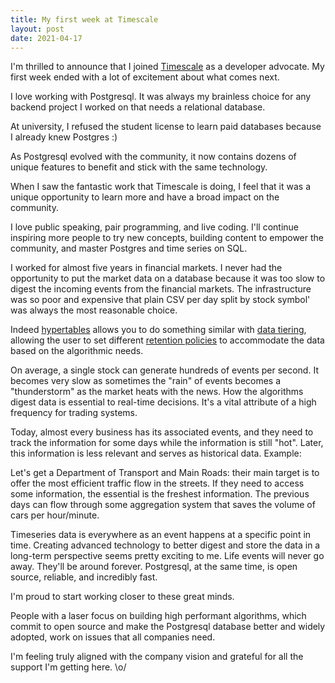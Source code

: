 ```yaml
---
title: My first week at Timescale
layout: post
date: 2021-04-17
---
```



I'm thrilled to announce that I joined [Timescale] as a developer advocate. My first week ended with a lot of excitement about what comes next.

I love working with Postgresql. It was always my brainless choice for any backend project I worked on that needs a relational database.

At university, I refused the student license to learn paid databases because I already knew Postgres :)

As Postgresql evolved with the community, it now contains dozens of unique features to benefit and stick with the same technology.

When I saw the fantastic work that Timescale is doing, I feel that it was a unique opportunity to learn more and have a broad impact on the community.

I love public speaking, pair programming, and live coding. I'll continue inspiring more people to try new concepts, building content to empower the community, and master Postgres and time series on SQL.

I worked for almost five years in financial markets. I never had the opportunity to put the market data on a database because it was too slow to digest the incoming events from the financial markets. The infrastructure was so poor and expensive that plain CSV per day split by stock symbol' was always the most reasonable choice.

Indeed [hypertables] allows you to do something similar with [data tiering], allowing the user to set different [retention policies] to accommodate the data based on the algorithmic needs.

On average, a single stock can generate hundreds of events per second. It becomes very slow as sometimes the "rain" of events becomes a "thunderstorm" as the market heats with the news. How the algorithms digest data is essential to real-time decisions. It's a vital attribute of a high frequency for trading systems.

Today, almost every business has its associated events, and they need to track the information for some days while the information is still "hot". Later, this information is less relevant and serves as historical data. Example:

Let's get a Department of Transport and Main Roads: their main target is to offer the most efficient traffic flow in the streets. If they need to access some information, the essential is the freshest information. The previous days can flow through some aggregation system that saves the volume of cars per hour/minute.

Timeseries data is everywhere as an event happens at a specific point in time.  Creating advanced technology to better digest and store the data in a long-term perspective seems pretty exciting to me. Life events will never go away. They'll be around forever. Postgresql, at the same time, is open source, reliable, and incredibly fast.

I'm proud to start working closer to these great minds.

People with a laser focus on building high performant algorithms, which commit to open source and make the Postgresql database better and widely adopted, work on issues that all companies need.

I'm feeling truly aligned with the company vision and grateful for all the support I'm getting here. \o/

[Timescale]: https://www.timescale.com
[hypertables]: https://docs.timescale.com/latest/using-timescaledb/hypertables
[retention policies]: https://docs.timescale.com/latest/using-timescaledb/data-retention
[data tiering]: https://docs.timescale.com/latest/using-timescaledb/data-tiering
